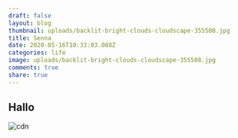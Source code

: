 ```yaml
---
draft: false
layout: blog
thumbnail: uploads/backlit-bright-clouds-cloudscape-355508.jpg
title: Senna
date: 2020-05-16T10:33:03.088Z
categories: life
image: uploads/backlit-bright-clouds-cloudscape-355508.jpg
comments: true
share: true
---
```

## Hallo
![cdn][cdn]

[cdn]: https://cdn.wizart.xyz/images/lm.png